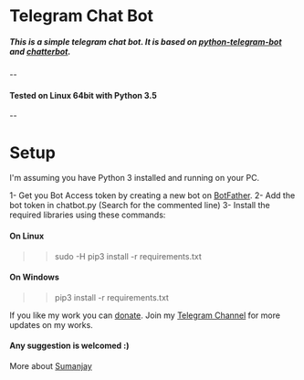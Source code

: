 # Telegram Chat Bot

#####  This is a simple telegram chat bot. It is based on [python-telegram-bot](https://github.com/python-telegram-bot/python-telegram-bot) and [chatterbot](https://github.com/gunthercox/ChatterBot).
--

#### Tested on Linux 64bit with Python 3.5
--
# Setup
I'm assuming you have Python 3 installed and running on your PC.

1- Get you Bot Access token by creating a new bot on [BotFather](http://t.me/BotFather).
2- Add the bot token in chatbot.py (Search for the commented line)
3- Install the required libraries using these commands:
#### On Linux
>> sudo -H pip3 install -r requirements.txt 
#### On Windows
>> pip3 install -r requirements.txt

If you like my work you can  [donate](https://cyberboysumanjay.github.io/donate.html). 
Join my [Telegram Channel](https://t.me/sjprojects) for more updates on my works.

#### Any suggestion is welcomed :)

More about [Sumanjay](https://cyberboysumanjay.github.io)
